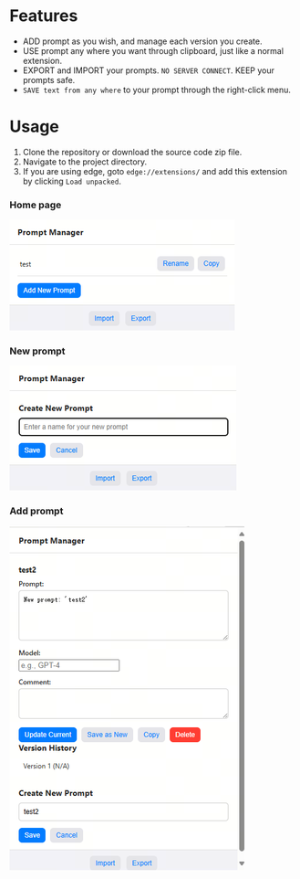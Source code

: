 # Features

- ADD prompt as you wish, and manage each version you create.
- USE prompt any where you want through clipboard, just like a normal extension.
- EXPORT and IMPORT your prompts. `NO SERVER CONNECT`. KEEP your prompts safe.
- `SAVE text from any where` to your prompt through the right-click menu.

# Usage

1. Clone the repository or download the source code zip file.
2. Navigate to the project directory.
3. If you are using edge, goto `edge://extensions/` and add this extension by clicking `Load unpacked`.

### Home page

![img](showImg/homepage.png)

### New prompt

![img](showImg/newprompt.png)

### Add prompt

![img](showImg/addprompt.png)
